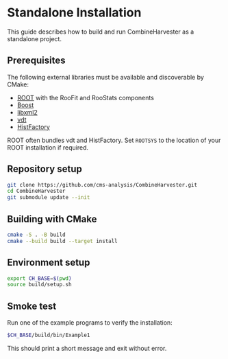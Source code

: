 # Standalone Installation

This guide describes how to build and run CombineHarvester as a standalone project.

## Prerequisites

The following external libraries must be available and discoverable by CMake:

* [ROOT](https://root.cern) with the RooFit and RooStats components
* [Boost](https://www.boost.org/)
* [libxml2](http://xmlsoft.org/)
* [vdt](https://gitlab.cern.ch/vdt/vdt)
* [HistFactory](https://root.cern.ch/doc/master/group__HistFactory.html)

ROOT often bundles vdt and HistFactory.  Set `ROOTSYS` to the location of your
ROOT installation if required.

## Repository setup

```bash
git clone https://github.com/cms-analysis/CombineHarvester.git
cd CombineHarvester
git submodule update --init
```

## Building with CMake

```bash
cmake -S . -B build
cmake --build build --target install
```

## Environment setup

```bash
export CH_BASE=$(pwd)
source build/setup.sh
```

## Smoke test

Run one of the example programs to verify the installation:

```bash
$CH_BASE/build/bin/Example1
```

This should print a short message and exit without error.
